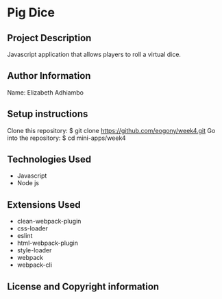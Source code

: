 # Pig Dice

## Project Description

Javascript application that allows players to roll a virtual dice. 


## Author Information

Name: Elizabeth Adhiambo

## Setup instructions

Clone this repository: $ git clone https://github.com/eogony/week4.git Go into the repository: $ cd mini-apps/week4

## Technologies Used

  - Javascript
  - Node js

## Extensions Used

  - clean-webpack-plugin
  - css-loader
  - eslint
  - html-webpack-plugin
  - style-loader
  - webpack
  - webpack-cli

## License and Copyright information
